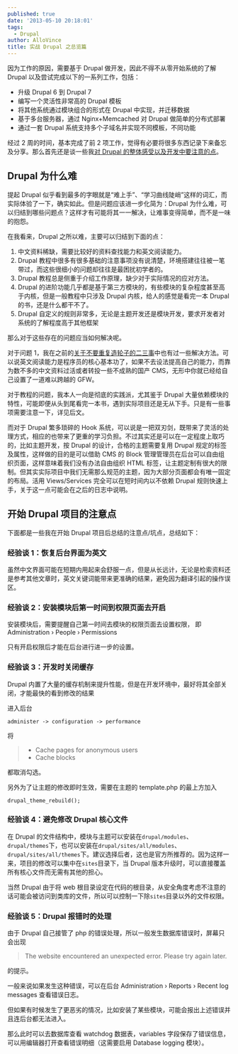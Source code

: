 ```yaml
---
published: true
date: '2013-05-10 20:18:01'
tags:
  - Drupal
author: AlloVince
title: 实战 Drupal 之总览篇
---
```


因为工作的原因，需要基于 Drupal 做开发，因此不得不从零开始系统的了解 Drupal 以及尝试完成以下的一系列工作，包括：

- 升级 Drupal 6 到 Drupal 7
- 编写一个灵活性非常高的 Drupal 模板
- 将其他系统通过模块组合的形式在 Drupal 中实现，并迁移数据
- 基于多台服务器，通过 Nginx+Memcached 对 Drupal 做简单的分布式部署
- 通过一套 Drupal 系统支持多个子域名并实现不同模板，不同功能

经过 2 周的时间，基本完成了前 2 项工作，觉得有必要将很多东西记录下来备忘及分享。那么首先还是谈一些我[对 Drupal 的整体感受以及开发中要注意的点](http://avnpc.com/pages/how-to-start-drupal-based-development)。


## Drupal 为什么难

提起 Drupal 似乎看到最多的字眼就是“难上手”、“学习曲线陡峭”这样的词汇，而实际体验了一下，确实如此。但是问题应该进一步化简为：Drupal 为什么难，可以归结到哪些问题点？这样才有可能将其一一解决，让难事变得简单，而不是一味的抱怨。

在我看来，Drupal 之所以难，主要可以归结到下面的点：

1. 中文资料稀缺，需要比较好的资料查找能力和英文阅读能力。
2. Drupal 教程中很多有很多基础的注意事项没有说清楚，环境搭建往往被一笔带过，而这些很细小的问题却往往是最困扰初学者的。
3. Drupal 教程总是侧重于介绍工作原理，缺少对于实际情况的应对方法。
4. Drupal 的进阶功能几乎都是基于第三方模块的，有些模块的复杂程度甚至高于内核，但是一般教程中只涉及 Drupal 内核，给人的感觉是看完一本 Drupal 的书，还是什么都干不了。
5. Drupal 自定义的规则非常多，无论是主题开发还是模块开发，要求开发者对系统的了解程度高于其他框架

那么对于这些存在的问题应当如何解决呢。

对于问题 1，我在之前的[关于不要重复造轮子的二三事](http://avnpc.com/pages/howto-find-best-wheel-for-programming)中也有过一些解决方法。可以说英文阅读能力是程序员的核心基本功了，如果不去设法提高自己的能力，而靠为数不多的中文资料过活或者转投一些不成熟的国产 CMS，无形中你就已经给自己设置了一道难以跨越的 GFW。

对于教程的问题，我本人一向是彻底的实践派，尤其鉴于 Drupal 大量依赖模块的特性，可能即便从头到尾看完一本书，遇到实际项目还是无从下手。只是有一些事项需要注意一下，详见后文。

而对于 Drupal 繁多琐碎的 Hook 系统，可以说是一把双刃剑，既带来了灵活的处理方式，相应的也带来了更重的学习负担。不过其实还是可以在一定程度上取巧的，比如主题开发，按 Drupal 的设计，合格的主题需要复用 Drupal 规定的标签及属性，这样做的目的是可以借助 CMS 的 Block 管理管理员在后台可以自由组织页面，这样意味着我们没有办法自由组织 HTML 标签，让主题定制有很大的限制。但其实实际项目中我们无需那么规范的主题，因为大部分页面都会有唯一固定的布局。活用 Views/Services 完全可以在短时间内以不依赖 Drupal 规则快速上手，关于这一点可能会在之后的日志中说明。

## 开始 Drupal 项目的注意点

下面都是一些我在开始 Drupal 项目后总结的注意点/坑点，总结如下：


### 经验谈 1：恢复后台界面为英文

虽然中文界面可能在短期内用起来会舒服一点，但是从长远计，无论是检索资料还是参考其他文章时，英文关键词能带来更准确的结果，避免因为翻译引起的操作误区。


### 经验谈 2：安装模块后第一时间到权限页面去开启

安装模块后，需要提醒自己第一时间去模块的权限页面去设置权限， 即 Administration › People › Permissions

只有开启权限后才能在后台进行进一步的设置。


### 经验谈 3：开发时关闭缓存

Drupal 内置了大量的缓存机制来提升性能，但是在开发环境中，最好将其全部关闭，才能最快的看到修改的结果

进入后台

```plain
administer -> configuration -> performance
```

将

> - Cache pages for anonymous users
> - Cache blocks

都取消勾选。

另外为了让主题的修改即时生效，需要在主题的 template.php 的最上方加入

```plain
drupal_theme_rebuild();
```


### 经验谈 4：避免修改 Drupal 核心文件

在 Drupal 的文件结构中，模块与主题可以安装在`drupal/modules`、`drupal/themes`下，也可以安装在`drupal/sites/all/modules`、`drupal/sites/all/themes`下。建议选择后者，这也是官方所推荐的。因为这样一来，项目的修改可以集中在`sites`目录下，当 Drupal 版本升级时，可以直接覆盖所有核心文件而无需有其他的担心。

当然 Drupal 由于将 web 根目录设定在代码的根目录，从安全角度考虑不注意的话可能会被访问到类库的文件，所以可以控制一下除`sites`目录以外的文件权限。


### 经验谈 5：Drupal 报错时的处理

由于 Drupal 自己接管了 php 的错误处理，所以一般发生数据库错误时，屏幕只会出现

> The website encountered an unexpected error. Please try again later.

的提示。

一般来说如果发生这种错误，可以在后台 Administration › Reports ›  Recent log messages 查看错误日志。

但如果有时候发生了更恶劣的情况，比如安装了某些模块，可能会报出上述错误并且连后台都无法进入。

那么此时可以去数据库查看 watchdog 数据表，variables 字段保存了错误信息，可以用编辑器打开查看错误明细（这需要启用 Database logging 模块）。



